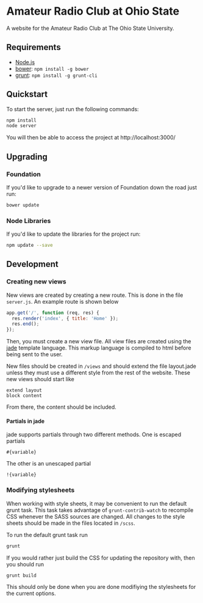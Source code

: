 # Amateur Radio Club at Ohio State

A website for the Amateur Radio Club at The Ohio State University.

## Requirements

  * [Node.js](http://nodejs.org)
  * [bower](http://bower.io): `npm install -g bower`
  * [grunt](http://gruntjs.com): `npm install -g grunt-cli`

## Quickstart

To start the server, just run the following commands:

````bash
npm install
node server
````

You will then be able to access the project at http://localhost:3000/

## Upgrading

### Foundation

If you'd like to upgrade to a newer version of Foundation down the road just run:

```bash
bower update
```
### Node Libraries

If you'd like to update the libraries for the project run:

````bash
npm update --save
````

## Development

### Creating new views

New views are created by creating a new route. This is done in the file
`server.js`. An example route is shown below

````js
app.get('/', function (req, res) {
  res.render('index', { title: 'Home' });
  res.end();
});
````

Then, you must create a new view file. All view files are created using the
[jade](http://jade-lang.com/) template language. This markup language is
compiled to html before being sent to the user.

New files should be created in `/views` and should extend the file layout.jade
unless they must use a different style from the rest of the website. These new
views should start like

````jade
extend layout
block content
````

From there, the content should be included.

#### Partials in jade

jade supports partials through two different methods. One is escaped partials

````jade
#{variable}
````

The other is an unescaped partial

````jade
!{variable}
````

### Modifying stylesheets

When working with style sheets, it may be convenient to run the default grunt
task. This task takes advantage of `grunt-contrib-watch` to recompile CSS
whenever the SASS sources are changed. All changes to the style sheets should be
made in the files located in `/scss`.

To run the default grunt task run

````bash
grunt
````

If you would rather just build the CSS for updating the repository with, then
you should run

````bash
grunt build
````

This should only be done when you are done modifiying the stylesheets for the
current options.
